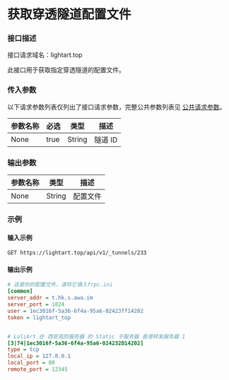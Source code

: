 # 获取穿透隧道配置文件

### 接口描述

接口请求域名：lightart.top

此接口用于获取指定穿透隧道的配置文件。

### 传入参数

以下请求参数列表仅列出了接口请求参数，完整公共参数列表见 [公共请求参数](../../gong-gong-qing-qiu-can-shu.md)。

<table><thead><tr><th>参数名称</th><th data-type="checkbox">必选</th><th>类型</th><th>描述</th></tr></thead><tbody><tr><td>None</td><td>true</td><td>String</td><td>隧道 ID</td></tr></tbody></table>

### 输出参数

| 参数名称 | 类型     | 描述   |
| ---- | ------ | ---- |
| None | String | 配置文件 |

### 示例

#### 输入示例

```
GET https://lightart.top/api/v1/_tunnels/233
```

#### 输出示例

```ini
# 这是你的配置文件，请将它填入frpc.ini
[common]
server_addr = t.hk.s.awa.im
server_port = 1024
user = 1ec3016f-5a36-6f4a-95a6-02423ff14202
token = lightart_top


# LoliArt 在 西安高防服务器 的 Static 于服务器 香港转发服务器 1
[3|74|1ec3016f-5a36-6f4a-95a6-024232D14202]
type = tcp
local_ip = 127.0.0.1
local_port = 80
remote_port = 12345
```
